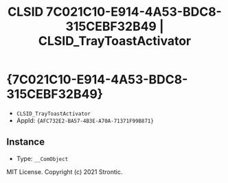 ﻿---
title: "CLSID 7C021C10-E914-4A53-BDC8-315CEBF32B49 | CLSID_TrayToastActivator"
excerpt: What is COM-Object CLSID 7C021C10-E914-4A53-BDC8-315CEBF32B49?
---

# {7C021C10-E914-4A53-BDC8-315CEBF32B49}

* `CLSID_TrayToastActivator`
* AppId: `{AFC732E2-BA57-4B3E-A70A-71371F99B871}`

## Instance

* Type: `__ComObject`

MIT License. Copyright (c) 2021 Strontic.


